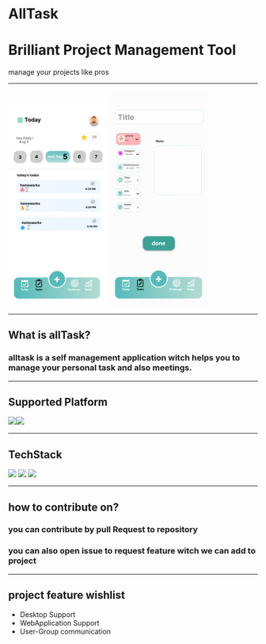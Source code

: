 # AllTask

# Brilliant Project Management Tool

manage your projects like pros

---
<p float='left'>
<img src="UI_UX/homeScreen.png" width="200" /> 
<img src="UI_UX/addTaskUI.png" width="200"/>
<!-- <img src="UI_UX/selectcategories.png" width="200"/> -->
</p>

--- 
## What is allTask?
### alltask is a self management  application witch helps you to manage your personal task and also meetings. 
---

## Supported Platform 

<img src="https://img.icons8.com/fluency/96/000000/mac-os.png"/><img src="https://img.icons8.com/color/96/000000/android-os.png"/>

---
## TechStack
<p>
<img src="https://skillicons.dev/icons?i=flutter">
<img src="https://skillicons.dev/icons?i=django">
<img src="https://skillicons.dev/icons?i=sqlite">
</p>

---
## how to contribute on?
### you can contribute by pull Request to repository
### you can also open issue to request feature witch we can add to project

---

## project feature wishlist 
- Desktop Support
- WebApplication Support
- User-Group communication